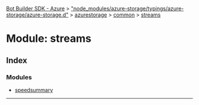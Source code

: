 [Bot Builder SDK - Azure](../README.md) > ["node_modules/azure-storage/typings/azure-storage/azure-storage.d"](../modules/_node_modules_azure_storage_typings_azure_storage_azure_storage_d_.md) > [azurestorage](../modules/_node_modules_azure_storage_typings_azure_storage_azure_storage_d_.azurestorage.md) > [common](../modules/_node_modules_azure_storage_typings_azure_storage_azure_storage_d_.azurestorage.common.md) > [streams](../modules/_node_modules_azure_storage_typings_azure_storage_azure_storage_d_.azurestorage.common.streams.md)



# Module: streams

## Index

### Modules

* [speedsummary](_node_modules_azure_storage_typings_azure_storage_azure_storage_d_.azurestorage.common.streams.speedsummary.md)



---
